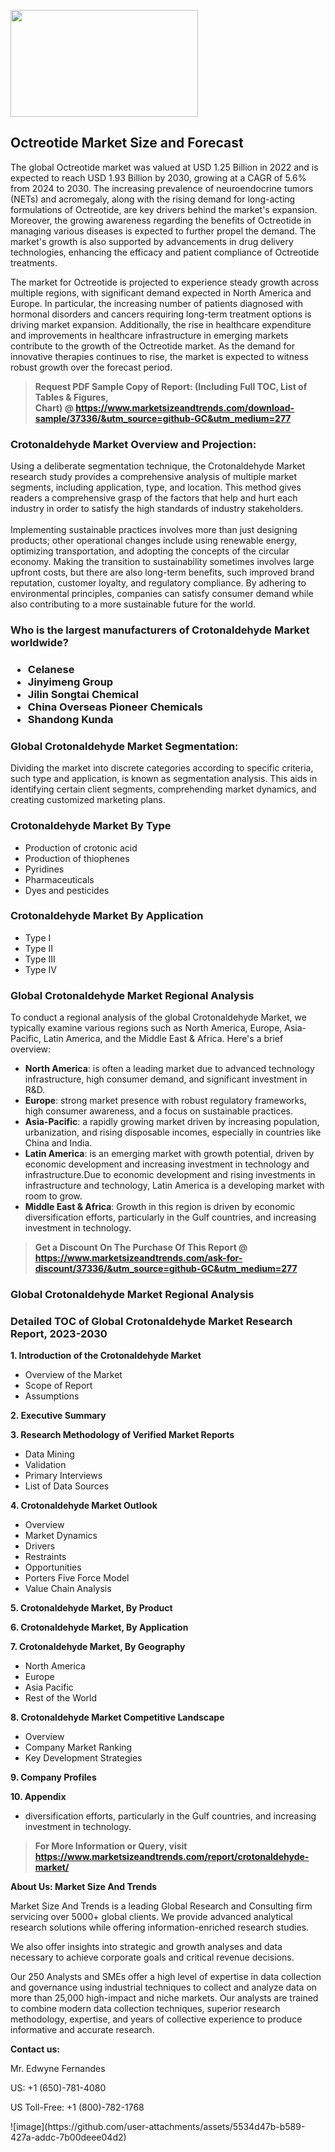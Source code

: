 <p><img class="alignnone size-medium wp-image-20088" src="https://ffe5etoiles.com/wp-content/uploads/2024/12/MST1-300x171.png" alt="" width="300" height="171" /></p><h2>Octreotide Market Size and Forecast</h2><p>The global Octreotide market was valued at USD 1.25 Billion in 2022 and is expected to reach USD 1.93 Billion by 2030, growing at a CAGR of 5.6% from 2024 to 2030. The increasing prevalence of neuroendocrine tumors (NETs) and acromegaly, along with the rising demand for long-acting formulations of Octreotide, are key drivers behind the market's expansion. Moreover, the growing awareness regarding the benefits of Octreotide in managing various diseases is expected to further propel the demand. The market's growth is also supported by advancements in drug delivery technologies, enhancing the efficacy and patient compliance of Octreotide treatments.</p><p>The market for Octreotide is projected to experience steady growth across multiple regions, with significant demand expected in North America and Europe. In particular, the increasing number of patients diagnosed with hormonal disorders and cancers requiring long-term treatment options is driving market expansion. Additionally, the rise in healthcare expenditure and improvements in healthcare infrastructure in emerging markets contribute to the growth of the Octreotide market. As the demand for innovative therapies continues to rise, the market is expected to witness robust growth over the forecast period.</p></p><blockquote id="" class=""><strong>Request PDF Sample Copy of Report: (Including Full TOC, List of Tables &amp; Figures, Chart)&nbsp;@&nbsp;<strong><a href="https://www.marketsizeandtrends.com/download-sample/37336/&utm_source=github-GC&utm_medium=277" target="_blank">https://www.marketsizeandtrends.com/download-sample/37336/&utm_source=github-GC&utm_medium=277</a></strong></strong></blockquote><h3 id="" class="">Crotonaldehyde Market&nbsp;Overview and Projection:</h3><p id="" class="">Using a deliberate segmentation technique, the Crotonaldehyde Market research study provides a comprehensive analysis of multiple market segments, including application, type, and location. This method gives readers a comprehensive grasp of the factors that help and hurt each industry in order to satisfy the high standards of industry stakeholders. <br /> <br />Implementing sustainable practices involves more than just designing products; other operational changes include using renewable energy, optimizing transportation, and adopting the concepts of the circular economy. Making the transition to sustainability sometimes involves large upfront costs, but there are also long-term benefits, such improved brand reputation, customer loyalty, and regulatory compliance. By adhering to environmental principles, companies can satisfy consumer demand while also contributing to a more sustainable future for the world.</p><h3 id="" class="">Who is the largest manufacturers of&nbsp;Crotonaldehyde Market worldwide?</h3><h3 class=""><p><ul><li>Celanese </li><li> Jinyimeng Group </li><li> Jilin Songtai Chemical </li><li> China Overseas Pioneer Chemicals </li><li> Shandong Kunda</li></ul></p></h3><h3 id="" class="">Global&nbsp;Crotonaldehyde Market Segmentation:</h3><p id="" class="">Dividing the market into discrete categories according to specific criteria, such type and application, is known as segmentation analysis. This aids in identifying certain client segments, comprehending market dynamics, and creating customized marketing plans.</p><h3 id="" class="">Crotonaldehyde Market&nbsp;By Type</h3><p><p><ul><li>Production of crotonic acid </li><li> Production of thiophenes </li><li> Pyridines </li><li> Pharmaceuticals </li><li> Dyes and pesticides</p></li></ul></p></p><h3 id="" class="">Crotonaldehyde Market&nbsp;By Application</h3><p class=""><p><ul><li>Type I </li><li> Type II </li><li> Type III </li><li> Type IV</li></ul></p></p><h3 id="" class="">Global Crotonaldehyde Market Regional Analysis</h3><p id="" class="">To conduct a regional analysis of the global Crotonaldehyde Market, we typically examine various regions such as North America, Europe, Asia-Pacific, Latin America, and the Middle East &amp; Africa. Here's a brief overview:</p><ul><li><strong>North America</strong>: is often a leading market due to advanced technology infrastructure, high consumer demand, and significant investment in R&amp;D.</li><li><strong>Europe</strong>: strong market presence with robust regulatory frameworks, high consumer awareness, and a focus on sustainable practices.</li><li><strong>Asia-Pacific</strong>: a rapidly growing market driven by increasing population, urbanization, and rising disposable incomes, especially in countries like China and India.</li><li><strong>Latin America</strong>: is an emerging market with growth potential, driven by economic development and increasing investment in technology and infrastructure.Due to economic development and rising investments in infrastructure and technology, Latin America is a developing market with room to grow.</li><li><strong>Middle East &amp; Africa</strong>: Growth in this region is driven by economic diversification efforts, particularly in the Gulf countries, and increasing investment in technology.</li></ul><blockquote id="" class=""><strong>Get a Discount On The Purchase Of This Report @ <strong><a href="https://www.marketsizeandtrends.com/ask-for-discount/37336/&utm_source=github-GC&utm_medium=277" target="_blank">https://www.marketsizeandtrends.com/ask-for-discount/37336/&utm_source=github-GC&utm_medium=277</a></strong></strong></blockquote><h3 id="" class="">Global Crotonaldehyde Market Regional Analysis</h3><h3 id="" class="">Detailed TOC of Global Crotonaldehyde Market Research Report, 2023-2030</h3><p id="" class=""><strong>1. Introduction of the Crotonaldehyde Market</strong></p><ul><li>Overview of the Market</li><li>Scope of Report</li><li>Assumptions</li></ul><p id="" class=""><strong>2. Executive Summary</strong></p><p id="" class=""><strong>3. Research Methodology of Verified Market Reports</strong></p><ul><li>Data Mining</li><li>Validation</li><li>Primary Interviews</li><li>List of Data Sources</li></ul><p id="" class=""><strong>4. Crotonaldehyde Market Outlook</strong></p><ul><li>Overview</li><li>Market Dynamics</li><li>Drivers</li><li>Restraints</li><li>Opportunities</li><li>Porters Five Force Model</li><li>Value Chain Analysis</li></ul><p id="" class=""><strong>5. Crotonaldehyde Market, By Product</strong></p><p id="" class=""><strong>6. Crotonaldehyde Market, By Application</strong></p><p id="" class=""><strong>7. Crotonaldehyde Market, By Geography</strong></p><ul><li>North America</li><li>Europe</li><li>Asia Pacific</li><li>Rest of the World</li></ul><p id="" class=""><strong>8. Crotonaldehyde Market Competitive Landscape</strong></p><ul><li>Overview</li><li>Company Market Ranking</li><li>Key Development Strategies</li></ul><p id="" class=""><strong>9. Company Profiles</strong></p><p id="" class=""><strong>10. Appendix</strong></p><ul><li>diversification efforts, particularly in the Gulf countries, and increasing investment in technology.</li></ul><blockquote id="" class=""><strong>For More Information or Query, visit <strong><strong><a href="https://www.marketsizeandtrends.com/report/crotonaldehyde-market/" target="_blank">https://www.marketsizeandtrends.com/report/crotonaldehyde-market/</a></strong></strong></strong></blockquote><p id="" class=""><strong>About Us: Market Size And Trends</strong></p><p id="" class="">Market Size And Trends is a leading Global Research and Consulting firm servicing over 5000+ global clients. We provide advanced analytical research solutions while offering information-enriched research studies.</p><p id="" class="">We also offer insights into strategic and growth analyses and data necessary to achieve corporate goals and critical revenue decisions.</p><p id="" class="">Our 250 Analysts and SMEs offer a high level of expertise in data collection and governance using industrial techniques to collect and analyze data on more than 25,000 high-impact and niche markets. Our analysts are trained to combine modern data collection techniques, superior research methodology, expertise, and years of collective experience to produce informative and accurate research.</p><p id="" class=""><strong>Contact us:</strong></p><p id="" class="">Mr. Edwyne Fernandes</p><p id="" class="">US: +1 (650)-781-4080</p><p id="" class="">US Toll-Free: +1 (800)-782-1768</p>
![image](https://github.com/user-attachments/assets/5534d47b-b589-427a-addc-7b00deee04d2)
